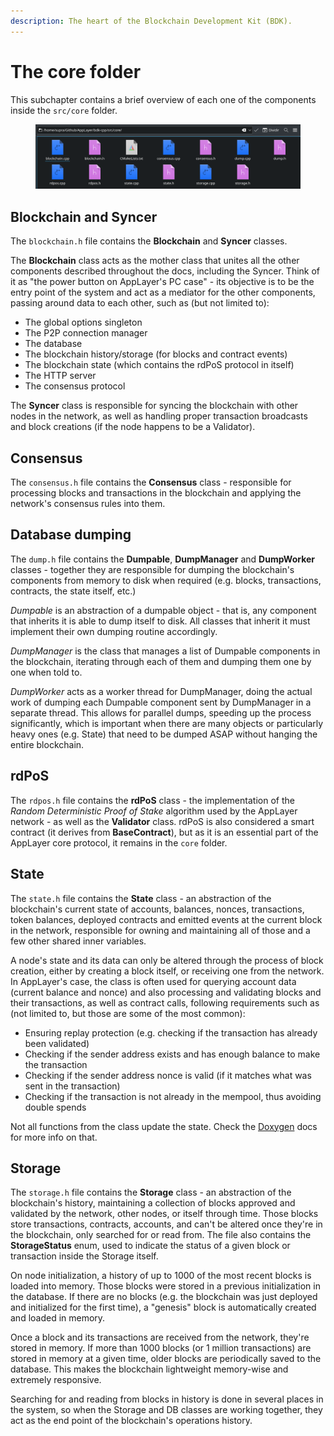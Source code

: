 ```yaml
---
description: The heart of the Blockchain Development Kit (BDK).
---
```


# The core folder

This subchapter contains a brief overview of each one of the components inside the `src/core` folder.

<figure><img src="../.gitbook/assets/core-folder.png" alt=""><figcaption></figcaption></figure>

## Blockchain and Syncer

The `blockchain.h` file contains the **Blockchain** and **Syncer** classes.

The **Blockchain** class acts as the mother class that unites all the other components described throughout the docs, including the Syncer. Think of it as "the power button on AppLayer's PC case" - its objective is to be the entry point of the system and act as a mediator for the other components, passing around data to each other, such as (but not limited to):

* The global options singleton
* The P2P connection manager
* The database
* The blockchain history/storage (for blocks and contract events)
* The blockchain state (which contains the rdPoS protocol in itself)
* The HTTP server
* The consensus protocol

The **Syncer** class is responsible for syncing the blockchain with other nodes in the network, as well as handling proper transaction broadcasts and block creations (if the node happens to be a Validator).

## Consensus

The `consensus.h` file contains the **Consensus** class - responsible for processing blocks and transactions in the blockchain and applying the network's consensus rules into them.

## Database dumping

The `dump.h` file contains the **Dumpable**, **DumpManager** and **DumpWorker** classes - together they are responsible for dumping the blockchain's components from memory to disk when required (e.g. blocks, transactions, contracts, the state itself, etc.)

*Dumpable* is an abstraction of a dumpable object - that is, any component that inherits it is able to dump itself to disk. All classes that inherit it must implement their own dumping routine accordingly.

*DumpManager* is the class that manages a list of Dumpable components in the blockchain, iterating through each of them and dumping them one by one when told to.

*DumpWorker* acts as a worker thread for DumpManager, doing the actual work of dumping each Dumpable component sent by DumpManager in a separate thread. This allows for parallel dumps, speeding up the process significantly, which is important when there are many objects or particularly heavy ones (e.g. State) that need to be dumped ASAP without hanging the entire blockchain.

## rdPoS

The `rdpos.h` file contains the **rdPoS** class - the implementation of the *Random Deterministic Proof of Stake* algorithm used by the AppLayer network - as well as the **Validator** class. rdPoS is also considered a smart contract (it derives from **BaseContract**), but as it is an essential part of the AppLayer core protocol, it remains in the `core` folder.

## State

The `state.h` file contains the **State** class - an abstraction of the blockchain's current state of accounts, balances, nonces, transactions, token balances, deployed contracts and emitted events at the current block in the network, responsible for owning and maintaining all of those and a few other shared inner variables.

A node's state and its data can only be altered through the process of block creation, either by creating a block itself, or receiving one from the network. In AppLayer's case, the class is often used for querying account data (current balance and nonce) and also processing and validating blocks and their transactions, as well as contract calls, following requirements such as (not limited to, but those are some of the most common):

* Ensuring replay protection (e.g. checking if the transaction has already been validated)
* Checking if the sender address exists and has enough balance to make the transaction
* Checking if the sender address nonce is valid (if it matches what was sent in the transaction)
* Checking if the transaction is not already in the mempool, thus avoiding double spends

Not all functions from the class update the state. Check the [Doxygen](https://doxygen.nl) docs for more info on that.

## Storage

The `storage.h` file contains the **Storage** class - an abstraction of the blockchain's history, maintaining a collection of blocks approved and validated by the network, other nodes, or itself through time. Those blocks store transactions, contracts, accounts, and can't be altered once they're in the blockchain, only searched for or read from. The file also contains the **StorageStatus** enum, used to indicate the status of a given block or transaction inside the Storage itself.

On node initialization, a history of up to 1000 of the most recent blocks is loaded into memory. Those blocks were stored in a previous initialization in the database. If there are no blocks (e.g. the blockchain was just deployed and initialized for the first time), a "genesis" block is automatically created and loaded in memory.

Once a block and its transactions are received from the network, they're stored in memory. If more than 1000 blocks (or 1 million transactions) are stored in memory at a given time, older blocks are periodically saved to the database. This makes the blockchain lightweight memory-wise and extremely responsive.

Searching for and reading from blocks in history is done in several places in the system, so when the Storage and DB classes are working together, they act as the end point of the blockchain's operations history.
